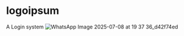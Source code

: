 # logoipsum
A Login system
![WhatsApp Image 2025-07-08 at 19 37 36_d42f74ed](https://github.com/user-attachments/assets/74d7750c-7f0f-4f9d-bc54-23a0a3ec44e6)
